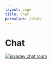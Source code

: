 ```yaml
---
layout: page
title: Chat
permalink: /chat/
---
```


# Chat


<a href="https://gitter.im/javadev-org/Lobby" rel="nofollow"><img src="https://badges.gitter.im/javadev-org/Lobby.svg" alt="javadev chat room"></a>
